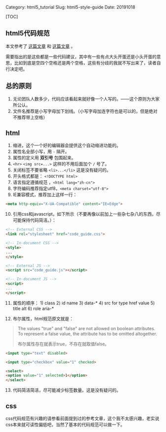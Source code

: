 Category: html5_tutorial
Slug: html5-style-guide
Date: 20191018

[TOC]

## html5代码规范

本文参考了 [这篇文章](http://codeguide.bootcss.com) 和 [这篇文章](http://alloyteam.github.io/CodeGuide/)  。

需要指出的是这些都是一些代码建议，其中有一些有点大头开蛋还是小头开蛋的意思，比如到底是空四个空格还是两个空格，这些有分歧的我就不写出来了，读者自行决定吧。



## 总的原则

1.  无论团队人数多少，代码应该看起来就好像一个人写的。——这个原则为大家所公认。
2.  文件名推荐是小写字母加下划线。（小写字母加连字符也是可以的，但是绝对不推荐带上空格）



## html

1.  缩进，这个一个好的编辑器会提供这个自动缩进功能的。
2.  属性名全部小写，用 `-` 隔开。
3.  属性的定义用 **双引号** 包围起来。
4.  `<hr>` `<img src=...>` 这样的不用后面加个 `/` 号了。
5.  关闭标签不要省略 `<li>...</li>`  这是没有疑问的。
6.  开头格式都是： `<!DOCTYPE html>` 
7.  语言指定遵循规范 ，`<html lang="zh-cn">` 
8.  字符编码推荐指定utf8，`<meta charset="utf-8">` 
9.  IE兼容模式，推荐加上这样一行：

```html
<meta http-equiv="X-UA-Compatible" content="IE=Edge">
```

10.  引用css和javascript，如下所示（不要再像以前加上一些杂七杂八的东西，尽可能保持代码简洁。）：

```html
<!-- External CSS -->
<link rel="stylesheet" href="code_guide.css">

<!-- In-document CSS -->
<style>
...
</style>

<!-- External JS -->
<script src="code_guide.js"></script>

<!-- In-document JS -->
<script>
...
</script>
```

11.  属性的顺序：
    1)  class
    2)  id name
    3)  data-*
    4)  src for type href value
    5)  title alt 
    6)  role aria-*

12.  布尔属性，html规范原文就是：

>   The values "true" and "false" are not allowed on boolean attributes. To represent a false value, the attribute has to be omitted altogether.
>
>   布尔属性存在就表示true，不存在就取值false。


```html
<input type="text" disabled>

<input type="checkbox" value="1" checked>

<select>
<option value="1" selected>1</option>
</select>
```

13. 代码简洁简洁，尽可能减少标签数量。这是没有疑问的。




## css

css代码规范有兴趣的请参看前面提到过的参考文章，这个我不太感兴趣，老实说css本来就可读性偏低吧，当然了基本的代码规范可以做一下。



